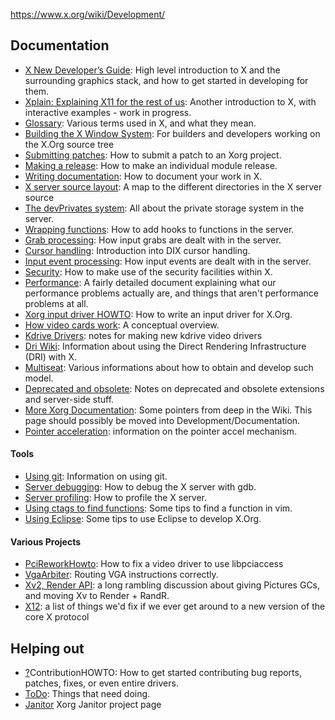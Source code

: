 https://www.x.org/wiki/Development/

## Documentation

- [X New Developer’s Guide](https://www.x.org/wiki/guide/): High level introduction to X and the surrounding graphics stack, and how to get started in developing for them.
- [Xplain: Explaining X11 for the rest of us](http://magcius.github.io/xplain/article/): Another introduction to X, with interactive examples - work in progress.
- [Glossary](https://www.x.org/wiki/Development/Documentation/Glossary/): Various terms used in X, and what they mean. 
- [Building the X Window System](https://www.x.org/wiki/Building_the_X_Window_System/): For builders and developers working on the X.Org source tree 
- [Submitting patches](https://www.x.org/wiki/Development/Documentation/SubmittingPatches/): How to submit a patch to an Xorg project. 
- [Making a release](https://www.x.org/wiki/Development/Documentation/ReleaseHOWTO/): How to make an individual module release. 
- [Writing documentation](https://www.x.org/wiki/Development/Documentation/WritingDocumentation/): How to document your work in X. 
- [X server source layout](https://www.x.org/wiki/Development/Documentation/XserverSourceLayout/): A map to the different directories in the X server source 
- [The devPrivates system](https://www.x.org/wiki/Development/Documentation/DevPrivates/): All about the private storage system in the server. 
- [Wrapping functions](https://www.x.org/wiki/Development/Documentation/WrappingFunctions/): How to add hooks to functions in the server. 
- [Grab processing](https://www.x.org/wiki/Development/Documentation/GrabProcessing/): How input grabs are dealt with in the server. 
- [Cursor handling](https://www.x.org/wiki/Development/Documentation/CursorHandling/): Introduction into DIX cursor handling. 
- [Input event processing](https://www.x.org/wiki/Development/Documentation/InputEventProcessing/): How input events are dealt with in the server. 
- [Security](https://www.x.org/wiki/Development/Documentation/Security/): How to make use of the security facilities within X. 
- [Performance](https://www.x.org/wiki/Development/Documentation/Performance/): A fairly detailed document explaining what our performance problems actually are, and things that aren't performance problems at all. 
- [Xorg input driver HOWTO](https://www.x.org/wiki/Development/Documentation/XorgInputHOWTO/): How to write an input driver for X.Org. 
- [How video cards work](https://www.x.org/wiki/Development/Documentation/HowVideoCardsWork/): A conceptual overview. 
- [Kdrive Drivers](https://www.x.org/wiki/Development/Documentation/KdriveDrivers/): notes for making new kdrive video drivers 
- [Dri Wiki](http://dri.freedesktop.org/wiki/): Information about using the Direct Rendering Infrastructure (DRI) with X. 
- [Multiseat](https://www.x.org/wiki/Development/Documentation/Multiseat/): Various informations about how to obtain and develop such model. 
- [Deprecated and obsolete](https://www.x.org/wiki/Development/Documentation/Obsolescence/): Notes on deprecated and obsolete extensions and server-side stuff. 
- [More Xorg Documentation](https://www.x.org/wiki/XorgDeveloperDocumentation/): Some pointers from deep in the Wiki. This page should possibly be moved into Development/Documentation. 
- [Pointer acceleration](https://www.x.org/wiki/Development/Documentation/PointerAcceleration/): information on the pointer accel mechanism. 

#### Tools

- [Using git](https://www.x.org/wiki/Development/Documentation/git/): Information on using git. 
- [Server debugging](https://www.x.org/wiki/Development/Documentation/ServerDebugging/): How to debug the X server with gdb. 
- [Server profiling](https://www.x.org/wiki/Development/Documentation/ServerProfiling/): How to profile the X server. 
- [Using ctags to find functions](https://www.x.org/wiki/Development/Documentation/UsingCtags/): Some tips to find a function in vim. 
- [Using Eclipse](https://www.x.org/wiki/Development/Documentation/UsingEclipse/): Some tips to use Eclipse to develop X.Org. 

#### Various Projects

- [PciReworkHowto](https://www.x.org/wiki/PciReworkHowto/): How to fix a video driver to use libpciaccess 
- [VgaArbiter](https://www.x.org/wiki/VgaArbiter/): Routing VGA instructions correctly. 
- [Xv2, Render API](https://www.x.org/wiki/Development/Xv2/): a long rambling discussion about giving Pictures GCs, and moving Xv to Render + RandR. 
- [X12](https://www.x.org/wiki/Development/X12/): a list of things we'd fix if we ever get around to a new version of the core X protocol 

## Helping out

- [?](https://secure.freedesktop.org/write/xorg/ikiwiki.cgi?do=create&from=Development&page=Development%2FContributionHOWTO)ContributionHOWTO: How to get started contributing bug reports, patches, fixes, or even entire drivers. 
- [ToDo](https://www.x.org/wiki/ToDo/): Things that need doing. 
- [Janitor](https://www.x.org/wiki/Development/Janitor/) Xorg Janitor project page